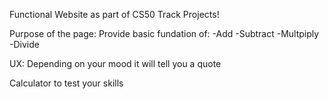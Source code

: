 Functional Website as part of CS50 Track Projects!

Purpose of the page:
Provide basic fundation of:
-Add
-Subtract
-Multpiply
-Divide

UX:
Depending on your mood it will tell you a quote

Calculator to test your skills
